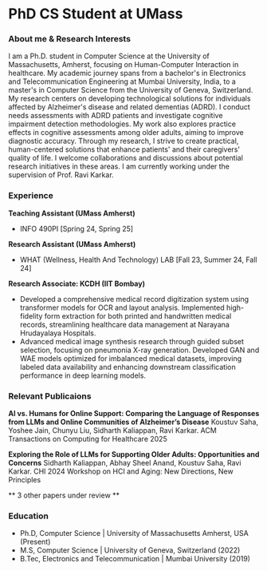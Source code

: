 # PhD CS Student at UMass 

### About me & Research Interests
I am a Ph.D. student in Computer Science at the University of Massachusetts, Amherst, focusing on Human-Computer Interaction in healthcare. My academic journey spans from a bachelor's in Electronics and Telecommunication Engineering at Mumbai University, India, to a master's in Computer Science from the University of Geneva, Switzerland.
My research centers on developing technological solutions for individuals affected by Alzheimer's disease and related dementias (ADRD). I conduct needs assessments with ADRD patients and investigate cognitive impairment detection methodologies. My work also explores practice effects in cognitive assessments among older adults, aiming to improve diagnostic accuracy. 
Through my research, I strive to create practical, human-centered solutions that enhance patients' and their caregivers' quality of life. I welcome collaborations and discussions about potential research initiatives in these areas.
I am currently working under the supervision of Prof. Ravi Karkar. 

### Experience
**Teaching Assistant (UMass Amherst)**
- INFO 490PI [Spring 24, Spring 25]

**Research Assistant (UMass Amherst)**
- WHAT (Wellness, Health And Technology) LAB [Fall 23, Summer 24, Fall 24]

**Research Associate: KCDH (IIT Bombay)**
- Developed a comprehensive medical record digitization system using transformer models for OCR and layout analysis. Implemented high-fidelity form extraction for both printed and handwritten medical records, streamlining healthcare data management at Narayana Hrudayalaya Hospitals.
- Advanced medical image synthesis research through guided subset selection, focusing on pneumonia X-ray generation. Developed GAN and WAE models optimized for imbalanced medical datasets, improving labeled data availability and enhancing downstream classification performance in deep learning models.

### Relevant Publicaions 
**AI vs. Humans for Online Support: Comparing the Language of Responses from LLMs and Online Communities of Alzheimer’s Disease**
Koustuv Saha, Yoshee Jain, Chunyu Liu, Sidharth Kaliappan, Ravi Karkar.
ACM Transactions on Computing for Healthcare 2025

**Exploring the Role of LLMs for Supporting Older Adults: Opportunities and Concerns**
Sidharth Kaliappan, Abhay Sheel Anand, Koustuv Saha, Ravi Karkar.
CHI 2024 Workshop on HCI and Aging: New Directions, New Principles

** 3 other papers under review **

### Education
- Ph.D, Computer Science | University of Massachusetts Amherst, USA (Present)
- M.S, Computer Science | University of Geneva, Switzerland (2022)
- B.Tec, Electronics and Telecommunication | Mumbai University (2019)


